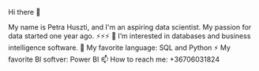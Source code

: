 Hi there 👋 

My name is Petra Huszti, and I'm an aspiring data scientist. My passion for data started one year ago. ⚡⚡⚡
👀 I’m interested in databases and business intelligence software.
🌱 My favorite language: SQL and Python
⚡ My favorite BI softver: Power BI
📫 How to reach me: +36706031824


<!---
hupraah/hupraah is a ✨ special ✨ repository because its `README.md` (this file) appears on your GitHub profile.
You can click the Preview link to take a look at your changes.
--->

